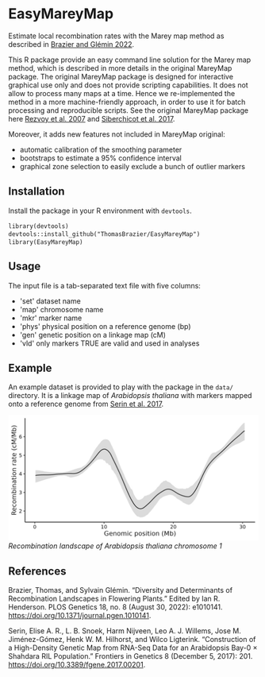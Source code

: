 # EasyMareyMap

Estimate local recombination rates with the Marey map method as described in [Brazier and Glémin 2022](https://doi.org/10.1371/journal.pgen.1010141).

This R package provide an easy command line solution for the Marey map method, which is described in more details in the original MareyMap package. The original MareyMap package is designed for interactive graphical use only and does not provide scripting capabilities. It does not allow to process many maps at a time. Hence we re-implemented the method in a more machine-friendly approach, in order to use it for batch processing and reproducible scripts. See the original MareyMap package here [Rezvoy et al. 2007](https://academic.oup.com/bioinformatics/article-lookup/doi/10.1093/bioinformatics/btm315) and [Siberchicot et al. 2017](https://CRAN.R-project.org/package=MareyMap).


Moreover, it adds new features not included in MareyMap original:
* automatic calibration of the smoothing parameter
* bootstraps to estimate a 95% confidence interval
* graphical zone selection to easily exclude a bunch of outlier markers


## Installation

Install the package in your R environment with `devtools`.

```
library(devtools)
devtools::install_github("ThomasBrazier/EasyMareyMap")
library(EasyMareyMap)
```

## Usage

The input file is a tab-separated text file with five columns:
* 'set' dataset name
* 'map' chromosome name
* 'mkr' marker name 
* 'phys' physical position on a reference genome (bp)
* 'gen' genetic position on a linkage map (cM)
* 'vld' only markers TRUE are valid and used in analyses


## Example

An example dataset is provided to play with the package in the `data/` directory. It is a linkage map of *Arabidopsis thaliana* with markers mapped onto a reference genome from [Serin et al. 2017](http://journal.frontiersin.org/article/10.3389/fgene.2017.00201/full).


![Recombination landscape of *Arabidopsis thaliana* chromosome 1](https://github.com/ThomasBrazier/EasyMareyMap/blob/main/inst/extdata/Arabidopsis_thaliana_chromosome1.jpg?raw=true)
*Recombination landscape of *Arabidopsis thaliana* chromosome 1*


## References

Brazier, Thomas, and Sylvain Glémin. “Diversity and Determinants of Recombination Landscapes in Flowering Plants.” Edited by Ian R. Henderson. PLOS Genetics 18, no. 8 (August 30, 2022): e1010141. https://doi.org/10.1371/journal.pgen.1010141.

Serin, Elise A. R., L. B. Snoek, Harm Nijveen, Leo A. J. Willems, Jose M. Jiménez-Gómez, Henk W. M. Hilhorst, and Wilco Ligterink. “Construction of a High-Density Genetic Map from RNA-Seq Data for an Arabidopsis Bay-0 × Shahdara RIL Population.” Frontiers in Genetics 8 (December 5, 2017): 201. https://doi.org/10.3389/fgene.2017.00201.


